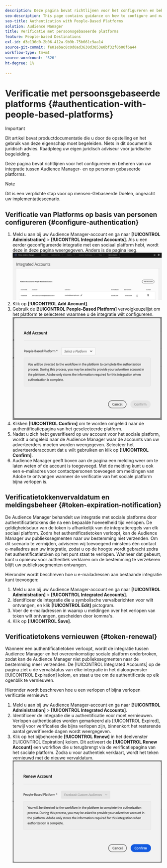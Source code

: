 ```yaml
---
description: Deze pagina bevat richtlijnen voor het configureren en beheren van de integratie tussen Audience Manager- en op mensen gebaseerde platforms.
seo-description: This page contains guidance on how to configure and manage the integration between Audience Manager and people-based platforms.
seo-title: Authentication with People-Based Platforms
solution: Audience Manager
title: Verificatie met persoonsgebaseerde platforms
feature: People-based Destinations
exl-id: d3e136d0-2b06-412a-9b9b-75b661c9aa14
source-git-commit: fe01ebac8c0d0ad3630d3853e0bf32f0b00f6a44
workflow-type: tm+mt
source-wordcount: '526'
ht-degree: 1%

---
```


# Verificatie met persoonsgebaseerde platforms {#authentication-with-people-based-platforms}

>[!IMPORTANT]
>Dit artikel bevat productdocumentatie die u door de opstelling en het gebruik van deze eigenschap moet begeleiden. Niets in dit document is juridisch advies. Raadpleeg uw eigen juridisch adviseur voor juridische begeleiding.

Deze pagina bevat richtlijnen voor het configureren en beheren van uw integratie tussen Audience Manager- en op personen gebaseerde platforms.

>[!NOTE]
>Dit is een verplichte stap voor op mensen-Gebaseerde Doelen, ongeacht uw implementatiescenario.

## Verificatie van Platforms op basis van personen configureren {#configure-authentication}

1. Meld u aan bij uw Audience Manager-account en ga naar **[!UICONTROL Administration]** > **[!UICONTROL Integrated Accounts]**. Als u een eerder geconfigureerde integratie met een sociaal platform hebt, wordt deze in deze pagina weergegeven. Anders is de pagina leeg.
   ![op mensen gebaseerde integratie](assets/pbd-config.png)
2. Klik op **[!UICONTROL Add Account]**.
3. Gebruik de **[!UICONTROL People-Based Platform]** vervolgkeuzelijst om het platform te selecteren waarmee u de integratie wilt configureren.
   ![op mensen gebaseerd platform](assets/pbd-add.png)
4. Klikken **[!UICONTROL Confirm]** om te worden omgeleid naar de authentificatiepagina van het geselecteerde platform.
5. Nadat u zich hebt geverifieerd op uw account voor het sociale platform, wordt u omgeleid naar de Audience Manager waar de accounts van uw adverteerders moeten worden weergegeven. Selecteer het adverteerderaccount dat u wilt gebruiken en klik op **[!UICONTROL Confirm]**.
6. Audience Manager geeft boven aan de pagina een melding weer om te laten weten of de account is toegevoegd. Met de melding kunt u ook een e-mailadres voor contactpersonen toevoegen om meldingen van Adobe te ontvangen wanneer de verificatie van het sociale platform bijna verlopen is.

## Verificatietokkenvervaldatum en meldingsbeheer {#token-expiration-notification}

De Audience Manager behandelt uw integratie met sociale platforms door authentificatietokens die na een bepaalde hoeveelheid tijd verlopen. De geldigheidsduur van de token is afhankelijk van de integratieregels van elk sociaal platform. Zodra het authentificatietoken verloopt, kan de Audience Manager uw publiekssegmenten naar uw bestemming niet verzenden. Om dit scenario te vermijden, adviseren wij toevoegend minstens één contact e-mailadres aan uw integratie, zodat u op de hoogte wordt gebracht zodra het authentificatietoken op het punt staat te verlopen. Wanneer dat gebeurt, kunt u opnieuw voor authentiek verklaren om de bestemming te verzekeren blijft uw publiekssegmenten ontvangen.

Hieronder wordt beschreven hoe u e-mailadressen aan bestaande integratie kunt toevoegen:

1. Meld u aan bij uw Audience Manager-account en ga naar **[!UICONTROL Administration]** > **[!UICONTROL Integrated Accounts]**.
1. Identificeer de integratie die u symbolische vervalberichten voor wilt ontvangen, en klik **[!UICONTROL Edit]** pictogram.
1. Voer de e-mailadressen in waarop u meldingen over het verlopen van token wilt ontvangen, gescheiden door komma&#39;s.
1. Klik op **[!UICONTROL Save]**.

## Verificatietokens vernieuwen {#token-renewal}

Wanneer een authentificatietoken verloopt, wordt de integratie tussen Audience Manager en het overeenkomstige sociale platform onderbroken, zodat kan de Audience Manager niet publiekssegmenten naar de bestemming meer verzenden. De [!UICONTROL Integrated Accounts] op de pagina ziet u de vervalstatus van elke integratie in het dialoogvenster [!UICONTROL Expiration] kolom, en staat u toe om de authentificatie op elk ogenblik te vernieuwen.

Hieronder wordt beschreven hoe u een verlopen of bijna verlopen verificatie vernieuwt:
1. Meld u aan bij uw Audience Manager-account en ga naar **[!UICONTROL Administration]** > **[!UICONTROL Integrated Accounts]**.
1. Identificeer de integratie die u authentificatie voor moet vernieuwen. Verlopen authenticaties worden gemarkeerd als [!UICONTROL Expired], terwijl voor verificaties die bijna verlopen zijn, binnenkort het resterende aantal geverifieerde dagen wordt weergegeven.
1. Klik op het bijbehorende **[!UICONTROL Renew]** in het deelvenster [!UICONTROL Expiration] kolom. Dit activeert de **[!UICONTROL Renew Account]** een workflow die u terugbrengt via de verificatiepagina van het sociale platform. Zodra u voor authentiek verklaart, wordt het teken vernieuwd met de nieuwe vervaldatum.
   ![pbd-renew](assets/pbd-renew.png)

